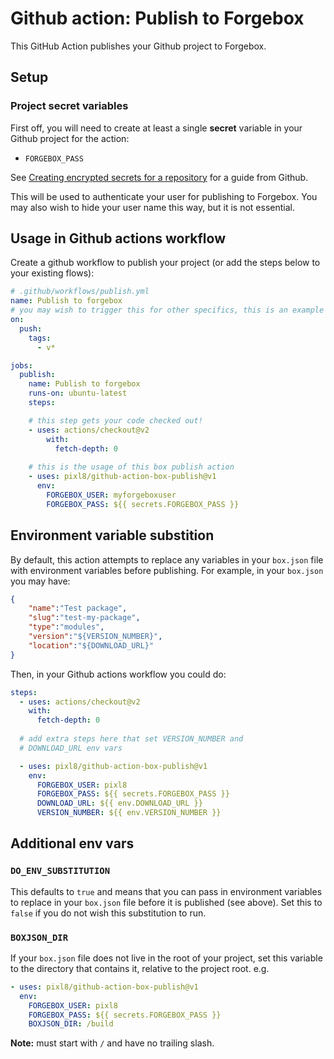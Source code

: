 # Github action: Publish to Forgebox

This GitHub Action publishes your Github project to Forgebox.

## Setup

### Project secret variables

First off, you will need to create at least a single **secret** variable in your Github project for the action:

* `FORGEBOX_PASS`

See [Creating encrypted secrets for a repository](https://docs.github.com/en/free-pro-team@latest/actions/reference/encrypted-secrets#creating-encrypted-secrets-for-a-repository) for a guide from Github.

This will be used to authenticate your user for publishing to Forgebox. You may also wish to hide your user name this way, but it is not essential.

## Usage in Github actions workflow

Create a github workflow to publish your project (or add the steps below to your existing flows):

```yml
# .github/workflows/publish.yml
name: Publish to forgebox
# you may wish to trigger this for other specifics, this is an example
on: 
  push:
    tags: 
      - v*

jobs:
  publish:
    name: Publish to forgebox
    runs-on: ubuntu-latest
    steps:

    # this step gets your code checked out!
    - uses: actions/checkout@v2
        with:
          fetch-depth: 0
    
    # this is the usage of this box publish action
    - uses: pixl8/github-action-box-publish@v1
      env:
      	FORGEBOX_USER: myforgeboxuser
      	FORGEBOX_PASS: ${{ secrets.FORGEBOX_PASS }}
```

## Environment variable substition

By default, this action attempts to replace any variables in your `box.json` file with environment variables before publishing. For example, in your `box.json` you may have:

```json
{
    "name":"Test package",
    "slug":"test-my-package",
    "type":"modules",
    "version":"${VERSION_NUMBER}",
    "location":"${DOWNLOAD_URL}"
}
```

Then, in your Github actions workflow you could do:

```yml
steps:
  - uses: actions/checkout@v2
    with:
      fetch-depth: 0
  
  # add extra steps here that set VERSION_NUMBER and 
  # DOWNLOAD_URL env vars

  - uses: pixl8/github-action-box-publish@v1
    env:
      FORGEBOX_USER: pixl8
      FORGEBOX_PASS: ${{ secrets.FORGEBOX_PASS }}
      DOWNLOAD_URL: ${{ env.DOWNLOAD_URL }}
      VERSION_NUMBER: ${{ env.VERSION_NUMBER }}
```

## Additional env vars

### `DO_ENV_SUBSTITUTION`

This defaults to `true` and means that you can pass in environment variables to replace in your `box.json` file before it is published (see above). Set this to `false` if you do not wish this substitution to run.

### `BOXJSON_DIR`

If your `box.json` file does not live in the root of your project, set this variable to the directory that contains it, relative to the project root. e.g.

```yml
- uses: pixl8/github-action-box-publish@v1
  env:
    FORGEBOX_USER: pixl8
    FORGEBOX_PASS: ${{ secrets.FORGEBOX_PASS }}
    BOXJSON_DIR: /build
```

**Note:** must start with `/` and have no trailing slash.